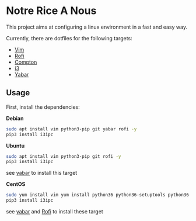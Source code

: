 # Notre Rice A Nous
This project aims at configuring a linux environment in a fast and easy way.

Currently, there are dotfiles for the following targets:
- [Vim](http://www.vim.org)
- [Rofi](https://github.com/DaveDavenport/rofi)
- [Compton](https://github.com/chjj/compton)
- [i3](https://i3wm.org/)
- [Yabar](https://github.com/geommer/yabar)

## Usage
First, install the dependencies:

__Debian__
```bash
sudo apt install vim python3-pip git yabar rofi -y
pip3 install i3ipc
```

__Ubuntu__
```bash
sudo apt install vim python3-pip git rofi -y
pip3 install i3ipc
```
see [yabar](https://github.com/geommer/yabar) to install this target

__CentOS__
```bash
sudo yum install vim yum install python36 python36-setuptools python36-pip git
pip3 install i3ipc
```
see [yabar](https://github.com/geommer/yabar) and [Rofi](https://github.com/DaveDavenport/rofi)
to install these target
